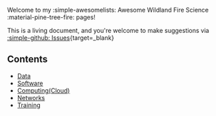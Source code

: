 Welcome to my :simple-awesomelists: Awesome Wildland Fire Science :material-pine-tree-fire: pages!

This is a living document, and you're welcome to make suggestions via [:simple-github: Issues](https://github.com/tyson-swetnam/awesome-fire-science/issues){target=_blank}

## Contents

- [Data](data.md)
- [Software](software.md)
- [Computing(Cloud)](cyberinfrastructure.md)
- [Networks](networks.md)
- [Training](training.md)
